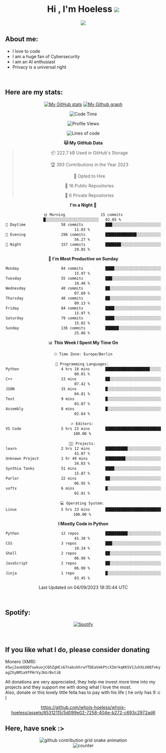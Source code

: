 <h1 align="center">Hi , I'm Hoeless <img src="https://media.giphy.com/media/hvRJCLFzcasrR4ia7z/giphy.gif" width="35"></h1>
<p align="center">
  <a href="https://github.com/whois-hoeless"><img src="https://readme-typing-svg.demolab.com?font=Roboto+Mono&weight=300&size=28&duration=4000&pause=100&color=C109F7&center=true&vCenter=true&width=580&height=127&lines=I'm+a+programmer;I'm+an+AI+enthusiast;I'm+a+big+fan+of+Neural+Networks;I'm+interested+in+Computer+Science;I+love+Cybersecurity;By+the+way+I+use+Arch+%F0%9F%92%80"></a>
</p>

## About me:

- I love to code
- I am a huge fan of Cybersecurity
- I am an AI enthusiast
- Privacy is a universal right

<br>

## Here are my stats:

<div align="center">
    
 [![My GitHub stats](https://github-readme-stats.vercel.app/api?username=whois-hoeless&count_private=true&show_icons=true&theme=radical)](https://github.com/whois-hoeless)
 [![My Github graph](http://github-profile-summary-cards.vercel.app/api/cards/profile-details?username=whois-hoeless&theme=radical)](https://github.com/whois-hoeless)

<!--START_SECTION:waka-->
![Code Time](http://img.shields.io/badge/Code%20Time-124%20hrs%2024%20mins-blue)

![Profile Views](http://img.shields.io/badge/Profile%20Views-2-blue)

![Lines of code](https://img.shields.io/badge/From%20Hello%20World%20I%27ve%20Written-36.9%20thousand%20lines%20of%20code-blue)

**🐱 My GitHub Data** 

> 📦 222.7 kB Used in GitHub's Storage 
 > 
> 🏆 393 Contributions in the Year 2023
 > 
> 💼 Opted to Hire
 > 
> 📜 16 Public Repositories 
 > 
> 🔑 6 Private Repositories 
 > 
**I'm a Night 🦉** 

```text
🌞 Morning                15 commits          █░░░░░░░░░░░░░░░░░░░░░░░░   02.85 % 
🌆 Daytime                58 commits          ███░░░░░░░░░░░░░░░░░░░░░░   11.03 % 
🌃 Evening                296 commits         ██████████████░░░░░░░░░░░   56.27 % 
🌙 Night                  157 commits         ███████░░░░░░░░░░░░░░░░░░   29.85 % 
```
📅 **I'm Most Productive on Sunday** 

```text
Monday                   84 commits          ████░░░░░░░░░░░░░░░░░░░░░   15.97 % 
Tuesday                  55 commits          ███░░░░░░░░░░░░░░░░░░░░░░   10.46 % 
Wednesday                40 commits          ██░░░░░░░░░░░░░░░░░░░░░░░   07.60 % 
Thursday                 48 commits          ██░░░░░░░░░░░░░░░░░░░░░░░   09.13 % 
Friday                   84 commits          ████░░░░░░░░░░░░░░░░░░░░░   15.97 % 
Saturday                 79 commits          ████░░░░░░░░░░░░░░░░░░░░░   15.02 % 
Sunday                   136 commits         ██████░░░░░░░░░░░░░░░░░░░   25.86 % 
```


📊 **This Week I Spent My Time On** 

```text
🕑︎ Time Zone: Europe/Berlin

💬 Programming Languages: 
Python                   4 hrs 18 mins       ████████████████████░░░░░   80.01 % 
C++                      23 mins             ██░░░░░░░░░░░░░░░░░░░░░░░   07.42 % 
JSON                     15 mins             █░░░░░░░░░░░░░░░░░░░░░░░░   04.81 % 
Text                     9 mins              █░░░░░░░░░░░░░░░░░░░░░░░░   03.07 % 
Assembly                 8 mins              █░░░░░░░░░░░░░░░░░░░░░░░░   02.64 % 

🔥 Editors: 
VS Code                  5 hrs 23 mins       █████████████████████████   100.00 % 

🐱‍💻 Projects: 
learn                    2 hrs 12 mins       ██████████░░░░░░░░░░░░░░░   41.07 % 
Unknown Project          1 hr 49 mins        █████████░░░░░░░░░░░░░░░░   34.03 % 
Synthia Tanks            51 mins             ████░░░░░░░░░░░░░░░░░░░░░   15.87 % 
Parlor                   22 mins             ██░░░░░░░░░░░░░░░░░░░░░░░   06.95 % 
softx                    6 mins              █░░░░░░░░░░░░░░░░░░░░░░░░   02.01 % 

💻 Operating System: 
Linux                    5 hrs 23 mins       █████████████████████████   100.00 % 
```

**I Mostly Code in Python** 

```text
Python                   12 repos            ██████████░░░░░░░░░░░░░░░   41.38 % 
CSS                      3 repos             ███░░░░░░░░░░░░░░░░░░░░░░   10.34 % 
Shell                    2 repos             ██░░░░░░░░░░░░░░░░░░░░░░░   06.90 % 
JavaScript               2 repos             ██░░░░░░░░░░░░░░░░░░░░░░░   06.90 % 
Jinja                    1 repo              █░░░░░░░░░░░░░░░░░░░░░░░░   03.45 % 
```




 Last Updated on 04/09/2023 18:35:44 UTC
<!--END_SECTION:waka-->
</div>
<br>

## Spotify:

<div align="center">

[![Spotify](https://whois-hoeless.vercel.app/api/spotify?background_color=0d1117&border_color=090d13)](https://open.spotify.com/user/heanchenhorst)
</div>

<br>

## If you like what I do, please consider donating

Monero (XMR): ```45wj2aubQQQfswkuojCQhZgHCs67nabskhrwYTDEaVmkPtcXZmrkqKKSV1JuhXLU8QfnkyagZXyBM1a9fPHrVyJkGrBxtiB```

All donations are very appreciated, they help me invest more time into my projects and they support me with doing what I love the most.  
Also, donate or this lovely little fella has to pay with his life (  he only has 9 :c  )

<div align="center">


https://github.com/whois-hoeless/whois-hoeless/assets/85312115/5d099e02-7258-404e-b272-c693c2972ad6


</div>

## Here, have snek :>
<div align="center">
<picture>
  <source media="(prefers-color-scheme: dark)" srcset="https://raw.githubusercontent.com/whois-hoeless/whois-hoeless/output/github-contribution-grid-snake-dark.svg">
  <source media="(prefers-color-scheme: light)" srcset="https://raw.githubusercontent.com/whois-hoeless/whois-hoeless/output/github-contribution-grid-snake.svg">
  <img alt="github contribution grid snake animation" src="https://raw.githubusercontent.com/whois-hoeless/whois-hoeless/output/github-contribution-grid-snake.svg">
</div>

<div align="center">
  <img src="https://moe-counter.glitch.me/get/@hoeless_count?theme=rule34" alt="counter" />
</div>
